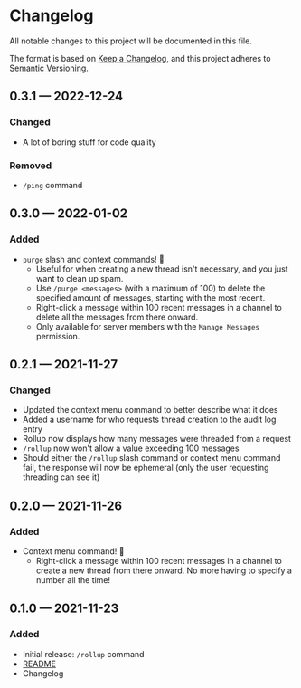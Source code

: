 # Changelog

All notable changes to this project will be documented in this file.

The format is based on [Keep a Changelog](https://keepachangelog.com/en/1.1.0/),
and this project adheres to [Semantic Versioning](https://semver.org/spec/v2.0.0.html).

## 0.3.1 — 2022-12-24

### Changed

- A lot of boring stuff for code quality

### Removed

- `/ping` command

## 0.3.0 — 2022-01-02

### Added

- `purge` slash and context commands! 🌟
  - Useful for when creating a new thread isn't necessary, and you just want to clean up spam.
  - Use `/purge <messages>` (with a maximum of 100) to delete the specified amount of messages, starting with the most recent.
  - Right-click a message within 100 recent messages in a channel to delete all the messages from there onward.
  - Only available for server members with the `Manage Messages` permission.

## 0.2.1 — 2021-11-27

### Changed

- Updated the context menu command to better describe what it does
- Added a username for who requests thread creation to the audit log entry
- Rollup now displays how many messages were threaded from a request
- `/rollup` now won't allow a value exceeding 100 messages
- Should either the `/rollup` slash command or context menu command fail, the response will now be ephemeral (only the user requesting threading can see it)

## 0.2.0 — 2021-11-26

### Added

- Context menu command! 🌟
  - Right-click a message within 100 recent messages in a channel to create a new thread from there onward. No more having to specify a number all the time!

## 0.1.0 — 2021-11-23

### Added

- Initial release: `/rollup` command
- [README](https://github.com/edwardshturman/rollup-bot/#readme)
- Changelog
